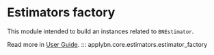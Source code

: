 # Estimators factory

This module intended to build an instances related to `BNEstimator`. 

[//]: # (todo: replace to user-guide)
Read more in [User Guide](../../examples/custom_estimators.md).
::: applybn.core.estimators.estimator_factory